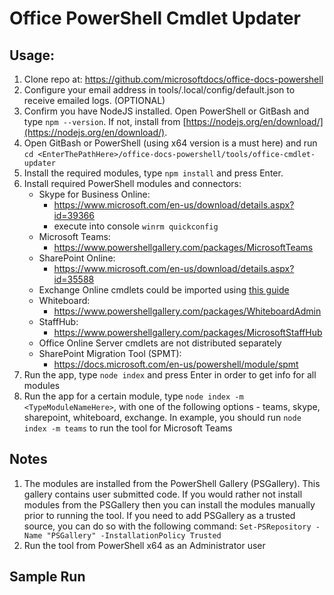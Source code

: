 # Office PowerShell Cmdlet Updater

## Usage:
1. Clone repo at: https://github.com/microsoftdocs/office-docs-powershell
2. Configure your email address in tools/.local/config/default.json to receive emailed logs. (OPTIONAL)
3. Confirm you have NodeJS installed.
    Open PowerShell or GitBash and type `npm --version`.
    If not, install from [https://nodejs.org/en/download/](https://nodejs.org/en/download/).
4. Open GitBash or PowerShell (using x64 version is a must here) and run `cd <EnterThePathHere>/office-docs-powershell/tools/office-cmdlet-updater`
5. Install the required modules, type `npm install` and press Enter.
6. Install required PowerShell modules and connectors:
    - Skype for Business Online:
       - https://www.microsoft.com/en-us/download/details.aspx?id=39366
       - execute into console `winrm quickconfig`
    - Microsoft Teams:
       - https://www.powershellgallery.com/packages/MicrosoftTeams
    - SharePoint Online:
       - https://www.microsoft.com/en-us/download/details.aspx?id=35588
    - Exchange Online cmdlets could be imported using [this guide](https://docs.microsoft.com/en-us/powershell/exchange/exchange-online/connect-to-exchange-online-powershell/connect-to-exchange-online-powershell)
    - Whiteboard:
       - https://www.powershellgallery.com/packages/WhiteboardAdmin
    - StaffHub:
       - https://www.powershellgallery.com/packages/MicrosoftStaffHub
    - Office Online Server cmdlets are not distributed separately
    - SharePoint Migration Tool (SPMT):
       - https://docs.microsoft.com/en-us/powershell/module/spmt
7. Run the app, type `node index` and press Enter in order to get info for all modules
8. Run the app for a certain module, type `node index -m <TypeModuleNameHere>`, with one of the following options - teams, skype, sharepoint, whiteboard, exchange. In example, you should run `node index -m teams` to run the tool for Microsoft Teams

## Notes
1. The modules are installed from the PowerShell Gallery (PSGallery).
    This gallery contains user submitted code.
    If you would rather not install modules from the PSGallery then you can install the modules manually prior to running the tool.
    If you need to add PSGallery as a trusted source, you can do so with the following command:
    `Set-PSRepository -Name "PSGallery" -InstallationPolicy Trusted`
2. Run the tool from PowerShell x64 as an Administrator user

## Sample Run
